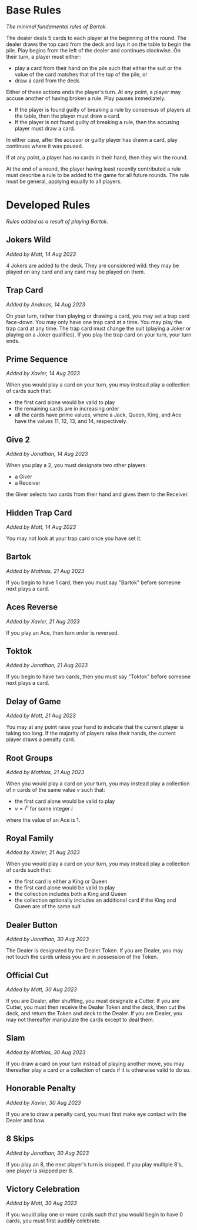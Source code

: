 # Base Rules

_The minimal fundamental rules of Bartok._

The dealer deals 5 cards to each player at the beginning of the round.
The dealer draws the top card from the deck and lays it on the table to begin the pile.
Play begins from the left of the dealer and continues clockwise.
On their turn, a player must either:
- play a card from their hand on the pile such that either the suit or the value of the card matches that of the top of the pile, or
- draw a card from the deck.

Either of these actions ends the player's turn.
At any point, a player may accuse another of having broken a rule. Play pauses immediately.
- If the player is found guilty of breaking a rule by consensus of players at the table, then the player must draw a card.
- If the player is not found guilty of breaking a rule, then the accusing player must draw a card.

In either case, after the accusor or guilty player has drawn a card, play continues where it was paused.

If at any point, a player has no cards in their hand, then they win the round.

At the end of a round, the player having least recently contributed a rule must describe a rule to be added to the game for all future rounds.
The rule must be general, applying equally to all players.

# Developed Rules

_Rules added as a result of playing Bartok._

## Jokers Wild
_Added by Matt, 14 Aug 2023_

4 Jokers are added to the deck.
They are considered wild:
they may be played on any card and any card may be played on them.

## Trap Card
_Added by Andreas, 14 Aug 2023_

On your turn, rather than playing or drawing a card, you may set a trap card face-down.
You may only have one trap card at a time.
You may play the trap card at any time.
The trap card must change the suit (playing a Joker or playing on a Joker qualifies).
If you play the trap card on your turn, your turn ends.

## Prime Sequence
_Added by Xavier, 14 Aug 2023_

When you would play a card on your turn,
you may instead play a collection of cards such that:
- the first card alone would be valid to play
- the remaining cards are in increasing order
- all the cards have prime values, where a Jack, Queen, King, and Ace have the values 11, 12, 13, and 14, respectively.

## Give 2
_Added by Jonathan, 14 Aug 2023_

When you play a 2, you must designate two other players:
- a Giver
- a Receiver

the Giver selects two cards from their hand and gives them to the Receiver.

## Hidden Trap Card
_Added by Matt, 14 Aug 2023_

You may not look at your trap card once you have set it.

## Bartok
_Added by Mathias, 21 Aug 2023_

If you begin to have 1 card, then you must say "Bartok" before someone next plays a card.

## Aces Reverse
_Added by Xavier, 21 Aug 2023_

If you play an Ace, then turn order is reversed.

## Toktok
_Added by Jonathan, 21 Aug 2023_

If you begin to have two cards, then you must say "Toktok" before someone next plays a card.

## Delay of Game
_Added by Matt, 21 Aug 2023_

You may at any point raise your hand to indicate that the current player is taking too long.
If the majority of players raise their hands, the current player draws a penalty card.

## Root Groups
_Added by Mathias, 21 Aug 2023_

When you would play a card on your turn,
you may instead play a collection of $n$ cards of the same value $v$ such that:
- the first card alone would be valid to play
- $v = i^n$ for some integer $i$

where the value of an Ace is 1.

## Royal Family
_Added by Xavier, 21 Aug 2023_

When you would play a card on your turn,
you may instead play a collection of cards such that:
- the first card is either a King or Queen
- the first card alone would be valid to play
- the collection includes both a King and Queen
- the collection optionally includes an additional card if the King and Queen are of the same suit

## Dealer Button
_Added by Jonathan, 30 Aug 2023_

The Dealer is designated by the Dealer Token.
If you are Dealer, you may not touch the cards unless you are in possession of the Token.

## Official Cut
_Added by Matt, 30 Aug 2023_

If you are Dealer, after shuffling, you must designate a Cutter.
If you are Cutter, you must then receive the Dealer Token and the deck,
then cut the deck, and return the Token and deck to the Dealer.
If you are Dealer, you may not thereafter manipulate the cards except to deal them.

## Slam
_Added by Mathias, 30 Aug 2023_

If you draw a card on your turn instead of playing another move,
you may thereafter play a card or a collection of cards
if it is otherwise valid to do so.

## Honorable Penalty
_Added by Xavier, 30 Aug 2023_

If you are to draw a penalty card,
you must first make eye contact with the Dealer and bow.

## 8 Skips
_Added by Jonathan, 30 Aug 2023_

If you play an 8, the next player's turn is skipped.
If you play multiple 8's, one player is skipped per 8.

## Victory Celebration
_Added by Matt, 30 Aug 2023_

If you would play one or more cards such that you would begin to have 0 cards,
you must first audibly celebrate.
